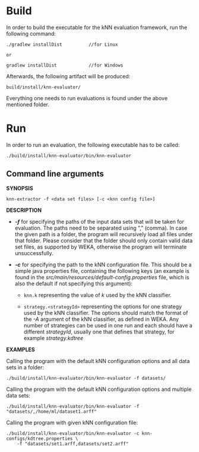 # Build

In order to build the executable for the kNN evaluation framework, run the following command:

```
./gradlew installDist          //for Linux

or

gradlew installDist            //for Windows
```

Afterwards, the following artifact will be produced:

```
build/install/knn-evaluator/
```

Everything one needs to run evaluations is found under the above mentioned folder.

# Run

In order to run an evaluation, the following executable has to be called:

```
./build/install/knn-evaluator/bin/knn-evaluator
```

## Command line arguments

**SYNOPSIS**

```
knn-extractor -f <data set files> [-c <knn config file>]
```

**DESCRIPTION**

* ***-f*** for specifying the paths of the input data sets that will be taken for evaluation.
The paths need to be separated using "," (comma). In case the given path is a folder, the
program will recursively load all files under that folder. Please consider that the folder
should only contain valid data set files, as supported by WEKA, otherwise the program will
terminate unsuccessfully.

* ***-c*** for specifying the path to the kNN configuration file. This should be a simple java
properties file, containing the following keys (an example is found in the
*src/main/resources/default-config.properties* file, which is also the default if not
specifying this argument):

    * `knn.k` representing the value of *k* used by the kNN classifier.

    * `strategy.<strategyId>` representing the options for one strategy used by the kNN
    classifier. The options should match the format of the *-A* argument of the kNN classifier,
    as defined in WEKA. Any number of strategies can be used in one run and each should have
    a different *strategyId*, usually one that defines that strategy, for example
    *strategy.kdtree*

**EXAMPLES**

Calling the program with the default kNN configuration options and all data sets in a folder:

```
./build/install/knn-evaluator/bin/knn-evaluator -f datasets/
```

Calling the program with the default kNN configuration options and multiple data sets:

```
./build/install/knn-evaluator/bin/knn-evaluator -f "datasets/,/home/ml/dataset1.arff"
```

Calling the program with given kNN configuration file:

```
./build/install/knn-evaluator/bin/knn-evaluator -c knn-configs/kdtree.properties \
    -f "datasets/set1.arff,datasets/set2.arff"
```